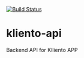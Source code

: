 [![Build Status](https://travis-ci.com/API-Kliento/kliento-api.svg?branch=master)](https://travis-ci.com/API-Kliento/kliento-api)

# kliento-api
Backend API for Klliento APP
